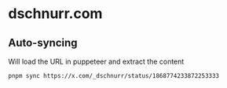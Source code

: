 # dschnurr.com

## Auto-syncing

Will load the URL in puppeteer and extract the content

```bash
pnpm sync https://x.com/_dschnurr/status/1868774233872253333
```
